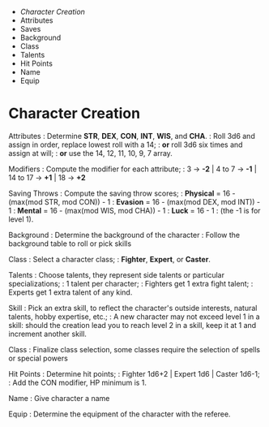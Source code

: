 
<!-- .margin.compass -->
* _Character Creation_
* Attributes
* Saves
* Background
* Class
* Talents
* Hit Points
* Name
* Equip


# Character Creation

Attributes
: Determine **STR**, **DEX**, **CON**, **INT**, **WIS**, and **CHA**.
: Roll 3d6 and assign in order, replace lowest roll with a 14;
: **or** roll 3d6 six times and assign at will;
: **or** use the 14, 12, 11, 10, 9, 7 array.

Modifiers
: Compute the modifier for each attribute;
: 3 → **-2** | 4 to 7 → **-1** | 14 to 17 → **+1** | 18 → **+2**

Saving Throws
: Compute the saving throw scores;
: **Physical** = 16 - (max(mod STR, mod CON)) - 1
: **Evasion** = 16 - (max(mod DEX, mod INT)) - 1
: **Mental** = 16 - (max(mod WIS, mod CHA)) - 1
: **Luck** = 16 - 1
: (the -1 is for level 1).

Background
: Determine the background of the character
: Follow the background table to roll or pick skills

Class
: Select a character class;
: **Fighter**, **Expert**, or **Caster**.

Talents
: Choose talents, they represent side talents or particular specializations;
: 1 talent per character;
: Fighters get 1 extra fight talent;
: Experts get 1 extra talent of any kind.

Skill
: Pick an extra skill, to reflect the character's outside interests, natural talents, hobby expertise, etc.;
: A new character may not exceed level 1 in a skill: should the creation lead you to reach level 2 in a skill, keep it at 1 and increment another skill.

Class
: Finalize class selection, some classes require the selection of spells or special powers

Hit Points
: Determine hit points;
: Fighter 1d6+2 | Expert 1d6 | Caster 1d6-1;
: Add the CON modifier, HP minimum is 1.

Name
: Give character a name

Equip
: Determine the equipment of the character with the referee.

